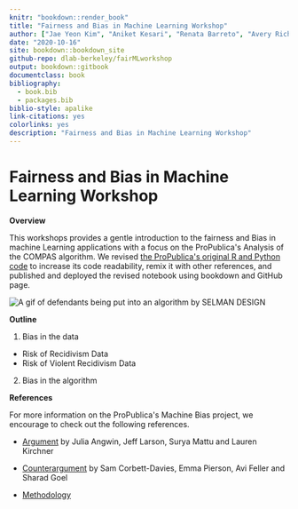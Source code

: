 ```yaml
---
knitr: "bookdown::render_book"
title: "Fairness and Bias in Machine Learning Workshop"
author: ["Jae Yeon Kim", "Aniket Kesari", "Renata Barreto", "Avery Richard"]
date: "2020-10-16"
site: bookdown::bookdown_site
github-repo: dlab-berkeley/fairMLworkshop
output: bookdown::gitbook
documentclass: book
bibliography:
  - book.bib
  - packages.bib
biblio-style: apalike
link-citations: yes
colorlinks: yes 
description: "Fairness and Bias in Machine Learning Workshop"
---
```


# Fairness and Bias in Machine Learning Workshop

**Overview**

This workshops provides a gentle introduction to the fairness and Bias in machine Learning applications with a focus on the ProPublica's Analysis of the COMPAS algorithm. We revised [the ProPublica's original R and Python code](https://github.com/propublica/compas-analysis/blob/master/Compas%20Analysis.ipynb) to increase its code readability, remix it with other references, and published and deployed the revised notebook using bookdown and GitHub page.

![A gif of defendants being put into an algorithm by SELMAN DESIGN](https://wp.technologyreview.com/wp-content/uploads/2019/10/mit-alg-yb-02-7.gif?fit=1444,962)

**Outline** 

1. Bias in the data 
  - Risk of Recidivism Data
  - Risk of Violent Recidivism Data

2. Bias in the algorithm 

**References**

For more information on the ProPublica's Machine Bias project, we encourage to check out the following references.

* [Argument](https://www.propublica.org/article/machine-bias-risk-assessments-in-criminal-sentencing/) by Julia Angwin, Jeff Larson, Surya Mattu and Lauren Kirchner

* [Counterargument](https://www.washingtonpost.com/news/monkey-cage/wp/2016/10/17/can-an-algorithm-be-racist-our-analysis-is-more-cautious-than-propublicas/) by Sam Corbett-Davies, Emma Pierson, Avi Feller and Sharad Goel

* [Methodology](https://www.propublica.org/article/how-we-analyzed-the-compas-recidivism-algorithm/)
